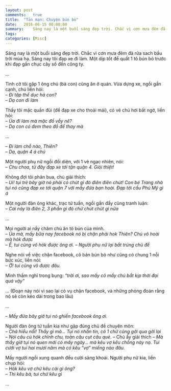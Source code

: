 ```yaml
---
layout: post
comments:   true
title:  "Tản mạn: Chuyện bún bò"
date:   2016-06-15 00:00:00
summary:    Sáng nay là một buổi sáng đẹp trời. Chắc vì cơn mưa đêm đã rửa sach bầu trời mùa hạ. Sáng nay tôi đạp xe đi làm. Một dịp tốt để quất 1 tô bún bò trước khi đạp gần chục cây số đến công ty.
tags:	
categories: [Misc]
---
```


Sáng nay là một buổi sáng đẹp trời. Chắc vì cơn mưa đêm đã rửa sach bầu trời mùa hạ.
Sáng nay tôi đạp xe đi làm. Một dịp tốt để quất 1 tô bún bò trước khi đạp gần chục cây số đến công ty.

...

Tình cờ tôi gặp 1 ông chú (bà con) cũng ăn ở quán. Vừa dựng xe, ngồi gần cạnh, chú liền hỏi:<br>
*– Đi tập thể dục hả con?*<br>
*– Dạ con đi làm*

Thấy tôi mặc quần đùi (để đạp xe cho thoải mái), có vẻ chú hơi bất ngờ, liền hỏi:<br>
*– Ủa đi làm mà mặc đồ vẫy nê?*<br>
*– Dạ con có đem theo đồ để thay mà*

...

*– Đi làm chỗ nào, Thiên?*<br>
*– Dạ, quận 4 á chú*

Một người phụ nữ ngồi đối diện, với 1 vẻ ngạc nhiên, nói:<br>
*– Chu choa, từ đây đạp xe tới tận quận 4. Giỏi thiệt!*

Không đợi tôi phân bua, chú giải thích:<br>
*– Ui! tụi trẻ bây giờ nó phải có chút gì đó điên điên chút! Con bé Trang nhà tui nó cũng đạp xe tới quận 7 với mấy đứa bạn hoài. Đạp tới cầu Phú Mỹ gì á*

Một người đàn ông khác, trạc tứ tuần, ngồi gần đấy cũng tranh luận:<br>
*– Cái này là điên 2, 3 phần gì đó chứ chút chút gì nữa*

...

Mọi người ai nấy chăm chú ăn tô bún của mình.<br>
*– Ủa mà, mấy bữa nay facebook nó bị chặn phải hok Thiên? Chú vô hoài mà hỏk được*<br>
*– Ề, tui cũng vô hỏk được ông ơi. – Người phụ nữ lại bắt trúng chủ đề*

Nghe nói về việc chặn facebook, cô bán bún bò như cũng có chung 1 nỗi bức xúc, liền nói:<br>
*– Ờ! tui cũng vô được đâu.*

Mình thầm nghĩ trong bụng: *“trời ơi, sao mấy cô mấy chú bắt kịp thời đại quá vậy”*

... (Đoạn này nói vì sao lại có vụ chặn facebook, và những phỏng đoán rằng nó sẽ còn kéo dài trong bao lâu)

...

*– Mấy đứa bây giờ tụi nó ghiền facebook ông ơi.*

Người đàn ông tứ tuần kia như gặp đúng chủ đề chuyên môn:<br>
*– Chả hiểu nổi! Thấy gì mà... Tụi nó nhắn tin, có 1 chữ cũng gởi qua gởi lại*<br>
*– Nói câu cú hỏk chỉnh chu, toàn câu cụt câu què.* – Chú ấy giải thích – *Mà thấy giờ tụi nó quen mới có mấy ngày... mà kêu vợ kêu chồng này nọ. Tui cưới vợ tui hai mươi năm mà có kêu “vợ” miếng nào đâu.*

Mấy người ngồi xung quanh đều cười sảng khoái. Người phụ nữ kia, liền chụp hỏi:<br>
*– Hỏk kêu vợ chứ kêu cái gì ông?*<br>
*– Thì kêu bà, tui chứ kêu gì*

...